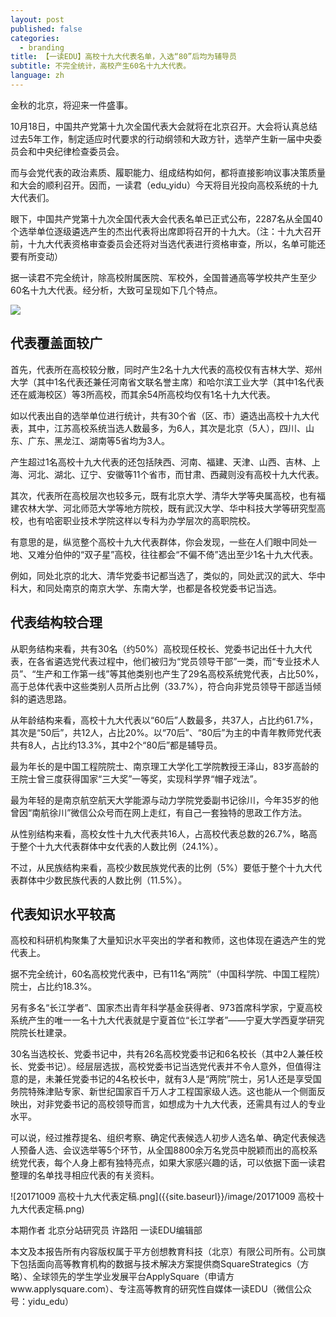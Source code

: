 ```yaml
---
layout: post
published: false
categories:
  - branding
title: 【一读EDU】高校十九大代表名单，入选“80”后均为辅导员
subtitle: 不完全统计，高校产生60名十九大代表。
language: zh
---
```

金秋的北京，将迎来一件盛事。

10月18日，中国共产党第十九次全国代表大会就将在北京召开。大会将认真总结过去5年工作，制定适应时代要求的行动纲领和大政方针，选举产生新一届中央委员会和中央纪律检查委员会。

而与会党代表的政治素质、履职能力、组成结构如何，都将直接影响议事决策质量和大会的顺利召开。因而，一读君（edu_yidu）今天将目光投向高校系统的十九大代表们。

眼下，中国共产党第十九次全国代表大会代表名单已正式公布，2287名从全国40个选举单位逐级遴选产生的杰出代表将出席即将召开的十九大。（注：十九大召开前，十九大代表资格审查委员会还将对当选代表进行资格审查，所以，名单可能还要有所变动）

据一读君不完全统计，除高校附属医院、军校外，全国普通高等学校共产生至少60名十九大代表。经分析，大致可呈现如下几个特点。

![]({{site.baseurl}}/image/20171009%20%E5%8D%81%E4%B9%9D%E5%A4%A7%E4%BB%A3%E8%A1%A8%E9%A2%98%E5%9B%BE.jpeg)

## 代表覆盖面较广

首先，代表所在高校较分散，同时产生2名十九大代表的高校仅有吉林大学、郑州大学（其中1名代表还兼任河南省文联名誉主席）和哈尔滨工业大学（其中1名代表还在威海校区）等3所高校，而其余54所高校均仅有1名十九大代表。

如以代表出自的选举单位进行统计，共有30个省（区、市）遴选出高校十九大代表，其中，江苏高校系统当选人数最多，为6人，其次是北京（5人），四川、山东、广东、黑龙江、湖南等5省均为3人。

产生超过1名高校十九大代表的还包括陕西、河南、福建、天津、山西、吉林、上海、河北、湖北、辽宁、安徽等11个省市，而甘肃、西藏则没有高校十九大代表。

其次，代表所在高校层次也较多元，既有北京大学、清华大学等央属高校，也有福建农林大学、河北师范大学等地方院校，既有武汉大学、华中科技大学等研究型高校，也有哈密职业技术学院这样以专科为办学层次的高职院校。


有意思的是，纵览整个高校十九大代表群体，你会发现，一些在人们眼中同处一地、又难分伯仲的“双子星”高校，往往都会“不偏不倚”选出至少1名十九大代表。

例如，同处北京的北大、清华党委书记都当选了，类似的，同处武汉的武大、华中科大，和同处南京的南京大学、东南大学，也都是各校党委书记当选。

## 代表结构较合理

从职务结构来看，共有30名（约50%）高校现任校长、党委书记出任十九大代表，在各省遴选党代表过程中，他们被归为“党员领导干部”一类，而“专业技术人员”、“生产和工作第一线”等其他类别也产生了29名高校系统党代表，占比50%，高于总体代表中这些类别人员所占比例（33.7%），符合向非党员领导干部适当倾斜的遴选思路。

从年龄结构来看，高校十九大代表以“60后”人数最多，共37人，占比约61.7%，其次是“50后”，共12人，占比20%。以“70后”、“80后”为主的中青年教师党代表共有8人，占比约13.3%，其中2个“80后”都是辅导员。

最为年长的是中国工程院院士、南京理工大学化工学院教授王泽山，83岁高龄的王院士曾三度获得国家“三大奖”一等奖，实现科学界“帽子戏法”。

最为年轻的是南京航空航天大学能源与动力学院党委副书记徐川，今年35岁的他曾因“南航徐川”微信公众号而在网上走红，有自己一套独特的思政工作方法。

从性别结构来看，高校女性十九大代表共16人，占高校代表总数的26.7%，略高于整个十九大代表群体中女代表的人数比例（24.1%）。

不过，从民族结构来看，高校少数民族党代表的比例（5%）要低于整个十九大代表群体中少数民族代表的人数比例（11.5%）。

## 代表知识水平较高

高校和科研机构聚集了大量知识水平突出的学者和教师，这也体现在遴选产生的党代表上。

据不完全统计，60名高校党代表中，已有11名“两院”（中国科学院、中国工程院）院士，占比约18.3%。

另有多名“长江学者”、国家杰出青年科学基金获得者、973首席科学家，宁夏高校系统产生的唯一一名十九大代表就是宁夏首位“长江学者”——宁夏大学西夏学研究院院长杜建录。

30名当选校长、党委书记中，共有26名高校党委书记和6名校长（其中2人兼任校长、党委书记）。经层层选拔，高校党委书记当选党代表并不令人意外，但值得注意的是，未兼任党委书记的4名校长中，就有3人是“两院”院士，另1人还是享受国务院特殊津贴专家、新世纪国家百千万人才工程国家级人选。这也能从一个侧面反映出，对非党委书记的高校领导而言，如想成为十九大代表，还需具有过人的专业水平。

可以说，经过推荐提名、组织考察、确定代表候选人初步人选名单、确定代表候选人预备人选、会议选举等5个环节，从全国8800余万名党员中脱颖而出的高校系统党代表，每个人身上都有独特亮点，如果大家感兴趣的话，可以依据下面一读君整理的名单找寻相应代表的有关资料。

![20171009 高校十九大代表定稿.png]({{site.baseurl}}/image/20171009 高校十九大代表定稿.png)


本期作者
北京分站研究员 许路阳
一读EDU编辑部

本文及本报告所有内容版权属于平方创想教育科技（北京）有限公司所有。公司旗下包括面向高等教育机构的数据与技术解决方案提供商SquareStrategics（方略）、全球领先的学生学业发展平台ApplySquare（申请方www.applysquare.com）、专注高等教育的研究性自媒体一读EDU（微信公众号：yidu_edu）
